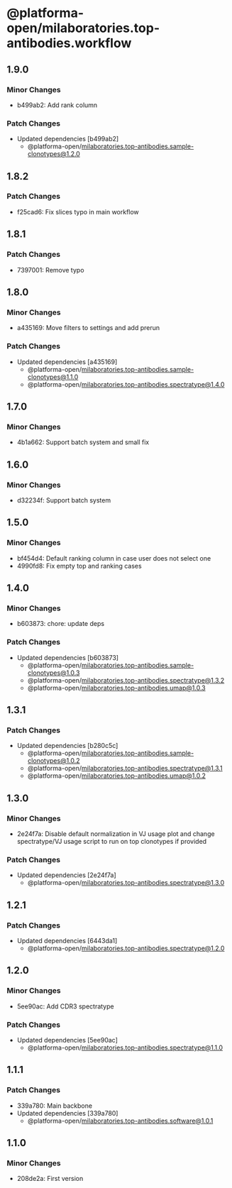 # @platforma-open/milaboratories.top-antibodies.workflow

## 1.9.0

### Minor Changes

- b499ab2: Add rank column

### Patch Changes

- Updated dependencies [b499ab2]
  - @platforma-open/milaboratories.top-antibodies.sample-clonotypes@1.2.0

## 1.8.2

### Patch Changes

- f25cad6: Fix slices typo in main workflow

## 1.8.1

### Patch Changes

- 7397001: Remove typo

## 1.8.0

### Minor Changes

- a435169: Move filters to settings and add prerun

### Patch Changes

- Updated dependencies [a435169]
  - @platforma-open/milaboratories.top-antibodies.sample-clonotypes@1.1.0
  - @platforma-open/milaboratories.top-antibodies.spectratype@1.4.0

## 1.7.0

### Minor Changes

- 4b1a662: Support batch system and small fix

## 1.6.0

### Minor Changes

- d32234f: Support batch system

## 1.5.0

### Minor Changes

- bf454d4: Default ranking column in case user does not select one
- 4990fd8: Fix empty top and ranking cases

## 1.4.0

### Minor Changes

- b603873: chore: update deps

### Patch Changes

- Updated dependencies [b603873]
  - @platforma-open/milaboratories.top-antibodies.sample-clonotypes@1.0.3
  - @platforma-open/milaboratories.top-antibodies.spectratype@1.3.2
  - @platforma-open/milaboratories.top-antibodies.umap@1.0.3

## 1.3.1

### Patch Changes

- Updated dependencies [b280c5c]
  - @platforma-open/milaboratories.top-antibodies.sample-clonotypes@1.0.2
  - @platforma-open/milaboratories.top-antibodies.spectratype@1.3.1
  - @platforma-open/milaboratories.top-antibodies.umap@1.0.2

## 1.3.0

### Minor Changes

- 2e24f7a: Disable default normalization in VJ usage plot and change spectratype/VJ usage script to run on top clonotypes if provided

### Patch Changes

- Updated dependencies [2e24f7a]
  - @platforma-open/milaboratories.top-antibodies.spectratype@1.3.0

## 1.2.1

### Patch Changes

- Updated dependencies [6443da1]
  - @platforma-open/milaboratories.top-antibodies.spectratype@1.2.0

## 1.2.0

### Minor Changes

- 5ee90ac: Add CDR3 spectratype

### Patch Changes

- Updated dependencies [5ee90ac]
  - @platforma-open/milaboratories.top-antibodies.spectratype@1.1.0

## 1.1.1

### Patch Changes

- 339a780: Main backbone
- Updated dependencies [339a780]
  - @platforma-open/milaboratories.top-antibodies.software@1.0.1

## 1.1.0

### Minor Changes

- 208de2a: First version
